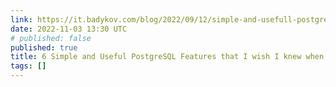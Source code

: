 ```yaml
---
link: https://it.badykov.com/blog/2022/09/12/simple-and-usefull-postgresql-features/
date: 2022-11-03 13:30 UTC
# published: false
published: true
title: 6 Simple and Useful PostgreSQL Features that I wish I knew when I started
tags: []
---
```



